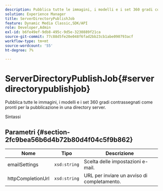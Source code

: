 ```yaml
---
description: Pubblica tutte le immagini, i modelli e i set 360 gradi contrassegnati come pronti per la pubblicazione in una directory server.
solution: Experience Manager
title: ServerDirectoryPublishJob
feature: Dynamic Media Classic,SDK/API
role: Developer,Admin
exl-id: b6fe49ef-9db8-495c-9d5e-3230889f21ca
source-git-commit: 77c88d5fe20e048f6fad2bb23cb1abe090793acf
workflow-type: tm+mt
source-wordcount: '55'
ht-degree: 7%

---
```


# ServerDirectoryPublishJob{#serverdirectorypublishjob}

Pubblica tutte le immagini, i modelli e i set 360 gradi contrassegnati come pronti per la pubblicazione in una directory server.

Sintassi

## Parametri {#section-2fc9bea56b6d4b72b80d4f04c5f9b862}

| Nome | Tipo | Descrizione |
|---|---|---|
| emailSettings | `xsd:string` | Scelta delle impostazioni e-mail. |
| httpCompletionUrl | `xsd:string` | URL per inviare un avviso di completamento. |
